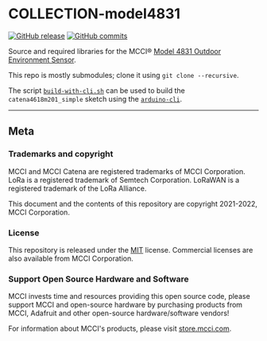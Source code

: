 # COLLECTION-model4831

[![GitHub release](https://img.shields.io/github/release/mcci-catena/COLLECTION-model4831.svg)](https://github.com/mcci-catena/COLLECTION-model4831/releases/latest) [![GitHub commits](https://img.shields.io/github/commits-since/mcci-catena/COLLECTION-model4831/latest.svg)](https://github.com/mcci-catena/COLLECTION-model4831/compare/v0.2.0...master)

Source and required libraries for the MCCI&reg; [Model 4831 Outdoor Environment Sensor](https://store.mcci.com/collections/remote-sensors/products/model-4831).

This repo is mostly submodules; clone it using `git clone --recursive`.

The script [`build-with-cli.sh`](build-with-cli.sh) can be used to build the `catena4618m201_simple` sketch using the [`arduino-cli`](https://github.com/arduino/arduino-cli).

---

## Meta

### Trademarks and copyright

MCCI and MCCI Catena are registered trademarks of MCCI Corporation. LoRa is a registered trademark of Semtech Corporation. LoRaWAN is a registered trademark of the LoRa Alliance.

This document and the contents of this repository are copyright 2021-2022, MCCI Corporation.

### License

This repository is released under the [MIT](./LICENSE) license. Commercial licenses are also available from MCCI Corporation.

### Support Open Source Hardware and Software

MCCI invests time and resources providing this open source code, please support MCCI and open-source hardware by purchasing products from MCCI, Adafruit and other open-source hardware/software vendors!

For information about MCCI's products, please visit [store.mcci.com](https://store.mcci.com/).
